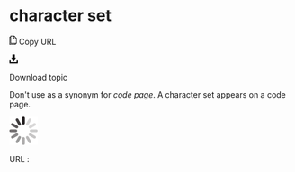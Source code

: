 # character set

![Copy URL](media/character-set/Copy.png)
Copy URL

![Download](media/character-set/Download.png)

Download topic

Don't use as a synonym for *code page*. A character set appears on a code page.

![In progress](media/character-set/activity-large.gif)

URL :
